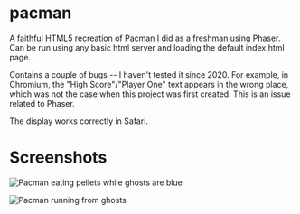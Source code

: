 # pacman
A faithful HTML5 recreation of Pacman I did as a freshman using Phaser. Can be run using any basic html server and loading the default index.html page.

Contains a couple of bugs -- I haven't tested it since 2020. For example, in Chromium, the "High Score"/"Player One" text appears in the wrong place, which was not the case when this project was first created. This is an issue related to Phaser.

The display works correctly in Safari.

# Screenshots

![Pacman eating pellets while ghosts are blue](https://i.imgur.com/byEEKD1.png)

![Pacman running from ghosts](https://i.imgur.com/8ayVFDK.png)
